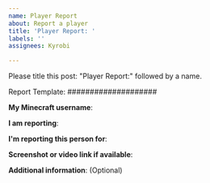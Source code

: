```yaml
---
name: Player Report
about: Report a player
title: 'Player Report: '
labels: ''
assignees: Kyrobi

---
```


Please title this post: "Player Report:" followed by a name.

Report Template:
####################

**My Minecraft username**:

**I am reporting**:

**I'm reporting this person for**:

**Screenshot or video link if available**:

**Additional information**: (Optional)
